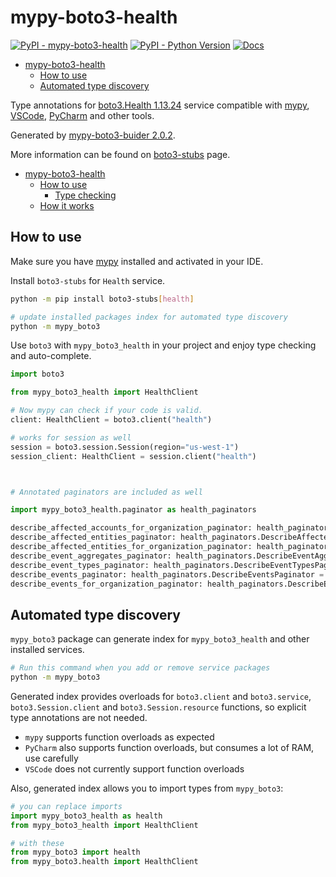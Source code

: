 # mypy-boto3-health

[![PyPI - mypy-boto3-health](https://img.shields.io/pypi/v/mypy-boto3-health.svg?color=blue)](https://pypi.org/project/mypy-boto3-health)
[![PyPI - Python Version](https://img.shields.io/pypi/pyversions/mypy-boto3-health.svg?color=blue)](https://pypi.org/project/mypy-boto3-health)
[![Docs](https://img.shields.io/readthedocs/mypy-boto3-builder.svg?color=blue)](https://mypy-boto3-builder.readthedocs.io/)

- [mypy-boto3-health](#mypy-boto3-health)
  - [How to use](#how-to-use)
  - [Automated type discovery](#automated-type-discovery)


Type annotations for
[boto3.Health 1.13.24](https://boto3.amazonaws.com/v1/documentation/api/1.13.24/reference/services/health.html#Health) service
compatible with [mypy](https://github.com/python/mypy), [VSCode](https://code.visualstudio.com/),
[PyCharm](https://www.jetbrains.com/pycharm/) and other tools.

Generated by [mypy-boto3-buider 2.0.2](https://github.com/vemel/mypy_boto3_builder).

More information can be found on [boto3-stubs](https://pypi.org/project/boto3-stubs/) page.

- [mypy-boto3-health](#mypy-boto3-health)
  - [How to use](#how-to-use)
    - [Type checking](#type-checking)
  - [How it works](#how-it-works)

## How to use

Make sure you have [mypy](https://github.com/python/mypy) installed and activated in your IDE.

Install `boto3-stubs` for `Health` service.

```bash
python -m pip install boto3-stubs[health]

# update installed packages index for automated type discovery
python -m mypy_boto3
```

Use `boto3` with `mypy_boto3_health` in your project and enjoy type checking and auto-complete.

```python
import boto3

from mypy_boto3_health import HealthClient

# Now mypy can check if your code is valid.
client: HealthClient = boto3.client("health")

# works for session as well
session = boto3.session.Session(region="us-west-1")
session_client: HealthClient = session.client("health")



# Annotated paginators are included as well

import mypy_boto3_health.paginator as health_paginators

describe_affected_accounts_for_organization_paginator: health_paginators.DescribeAffectedAccountsForOrganizationPaginator = client.get_paginator("describe_affected_accounts_for_organization")
describe_affected_entities_paginator: health_paginators.DescribeAffectedEntitiesPaginator = client.get_paginator("describe_affected_entities")
describe_affected_entities_for_organization_paginator: health_paginators.DescribeAffectedEntitiesForOrganizationPaginator = client.get_paginator("describe_affected_entities_for_organization")
describe_event_aggregates_paginator: health_paginators.DescribeEventAggregatesPaginator = client.get_paginator("describe_event_aggregates")
describe_event_types_paginator: health_paginators.DescribeEventTypesPaginator = client.get_paginator("describe_event_types")
describe_events_paginator: health_paginators.DescribeEventsPaginator = client.get_paginator("describe_events")
describe_events_for_organization_paginator: health_paginators.DescribeEventsForOrganizationPaginator = client.get_paginator("describe_events_for_organization")
```

## Automated type discovery

`mypy_boto3` package can generate index for `mypy_boto3_health` and other installed services.

```bash
# Run this command when you add or remove service packages
python -m mypy_boto3
```

Generated index provides overloads for `boto3.client` and `boto3.service`,
`boto3.Session.client` and `boto3.Session.resource` functions,
so explicit type annotations are not needed.

- `mypy` supports function overloads as expected
- `PyCharm` also supports function overloads, but consumes a lot of RAM, use carefully
- `VSCode` does not currently support function overloads

Also, generated index allows you to import types from `mypy_boto3`:

```python
# you can replace imports
import mypy_boto3_health as health
from mypy_boto3_health import HealthClient

# with these
from mypy_boto3 import health
from mypy_boto3.health import HealthClient
```